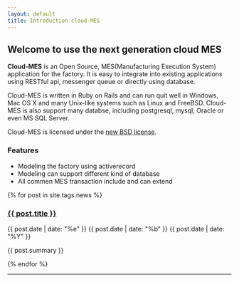 ```yaml
---
layout: default
title: Introduction cloud-MES
---
```


## Welcome to use the next generation cloud MES

**Cloud-MES** is an Open Source, MES(Manufacturing Execution System) application for the factory. It is easy to integrate into existing applications using RESTful api, messenger queue or directly using database.

Cloud-MES is written in Ruby on Rails and can run quit well in Windows, Mac OS X and many Unix-like systems such as Linux and FreeBSD. Cloud-MES is also support many databse, including postgresql, mysql, Oracle or even MS SQL Server.

Cloud-MES is licensed under the [new BSD license](https://github.com/cloud-mes/cloud-mes/blob/master/LICENSE.md).

### Features

- Modeling the factory using activerecord
- Modeling can support different kind of database
- All commen MES transaction include and can extend

{% for post in site.tags.news %}


<h3><a href="{{ post.url }}">{{ post.title }}</a></h3>
<span class="date">
<span class="dateday">{{ post.date | date: "%e" }}</span>
<span>{{ post.date | date: "%b" }}</span>
<span class="dateyear">{{ post.date | date: "%Y" }}</span>
</span>


{{ post.summary }}

{% endfor %}
<hr />

